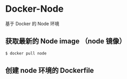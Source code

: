 # Docker-Node
基于 Docker 的 Node 环境
## 获取最新的 Node image （node 镜像）
```sh
$ docker pull node
```
## 创建 node 环境的 Dockerfile
